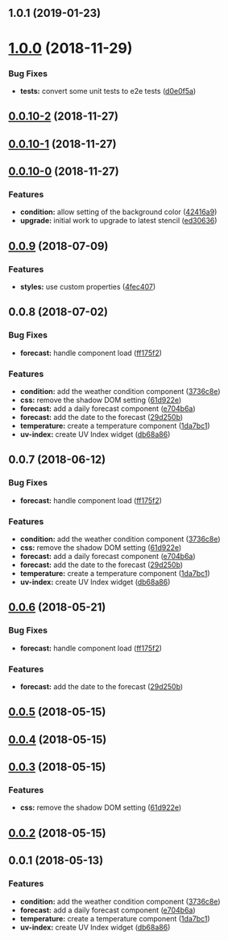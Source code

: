 <a name="1.0.1"></a>
## 1.0.1 (2019-01-23)



<a name="1.0.0"></a>
# [1.0.0](https://github.com/kensodemann/csdemo-weather-widgets/compare/v0.0.10-2...v1.0.0) (2018-11-29)


### Bug Fixes

* **tests:** convert some unit tests to e2e tests ([d0e0f5a](https://github.com/kensodemann/csdemo-weather-widgets/commit/d0e0f5a))



<a name="0.0.10-2"></a>
## [0.0.10-2](https://github.com/kensodemann/csdemo-weather-widgets/compare/v0.0.10-1...v0.0.10-2) (2018-11-27)



<a name="0.0.10-1"></a>
## [0.0.10-1](https://github.com/kensodemann/csdemo-weather-widgets/compare/v0.0.10-0...v0.0.10-1) (2018-11-27)



<a name="0.0.10-0"></a>
## [0.0.10-0](https://github.com/kensodemann/csdemo-weather-widgets/compare/v0.0.9...v0.0.10-0) (2018-11-27)


### Features

* **condition:** allow setting of the background color ([42416a9](https://github.com/kensodemann/csdemo-weather-widgets/commit/42416a9))
* **upgrade:** initial work to upgrade to latest stencil ([ed30636](https://github.com/kensodemann/csdemo-weather-widgets/commit/ed30636))



<a name="0.0.9"></a>
## [0.0.9](https://github.com/kensodemann/csdemo-weather-widgets/compare/v0.0.8...v0.0.9) (2018-07-09)


### Features

* **styles:** use custom properties ([4fec407](https://github.com/kensodemann/csdemo-weather-widgets/commit/4fec407))



<a name="0.0.8"></a>
## 0.0.8 (2018-07-02)


### Bug Fixes

* **forecast:** handle component load ([ff175f2](https://github.com/kensodemann/csdemo-weather-widgets/commit/ff175f2))


### Features

* **condition:** add the weather condition component ([3736c8e](https://github.com/kensodemann/csdemo-weather-widgets/commit/3736c8e))
* **css:** remove the shadow DOM setting ([61d922e](https://github.com/kensodemann/csdemo-weather-widgets/commit/61d922e))
* **forecast:** add a daily forecast component ([e704b6a](https://github.com/kensodemann/csdemo-weather-widgets/commit/e704b6a))
* **forecast:** add the date to the forecast ([29d250b](https://github.com/kensodemann/csdemo-weather-widgets/commit/29d250b))
* **temperature:** create a temperature component ([1da7bc1](https://github.com/kensodemann/csdemo-weather-widgets/commit/1da7bc1))
* **uv-index:** create UV Index widget ([db68a86](https://github.com/kensodemann/csdemo-weather-widgets/commit/db68a86))



<a name="0.0.7"></a>
## 0.0.7 (2018-06-12)


### Bug Fixes

* **forecast:** handle component load ([ff175f2](https://github.com/kensodemann/csdemo-weather-widgets/commit/ff175f2))


### Features

* **condition:** add the weather condition component ([3736c8e](https://github.com/kensodemann/csdemo-weather-widgets/commit/3736c8e))
* **css:** remove the shadow DOM setting ([61d922e](https://github.com/kensodemann/csdemo-weather-widgets/commit/61d922e))
* **forecast:** add a daily forecast component ([e704b6a](https://github.com/kensodemann/csdemo-weather-widgets/commit/e704b6a))
* **forecast:** add the date to the forecast ([29d250b](https://github.com/kensodemann/csdemo-weather-widgets/commit/29d250b))
* **temperature:** create a temperature component ([1da7bc1](https://github.com/kensodemann/csdemo-weather-widgets/commit/1da7bc1))
* **uv-index:** create UV Index widget ([db68a86](https://github.com/kensodemann/csdemo-weather-widgets/commit/db68a86))



<a name="0.0.6"></a>
## [0.0.6](https://github.com/kensodemann/csdemo-weather-widgets/compare/v0.0.5...v0.0.6) (2018-05-21)


### Bug Fixes

* **forecast:** handle component load ([ff175f2](https://github.com/kensodemann/csdemo-weather-widgets/commit/ff175f2))


### Features

* **forecast:** add the date to the forecast ([29d250b](https://github.com/kensodemann/csdemo-weather-widgets/commit/29d250b))



<a name="0.0.5"></a>
## [0.0.5](https://github.com/kensodemann/csdemo-weather-widgets/compare/v0.0.4...v0.0.5) (2018-05-15)



<a name="0.0.4"></a>
## [0.0.4](https://github.com/kensodemann/csdemo-weather-widgets/compare/v0.0.3...v0.0.4) (2018-05-15)



<a name="0.0.3"></a>
## [0.0.3](https://github.com/kensodemann/csdemo-weather-widgets/compare/v0.0.3-3...v0.0.3) (2018-05-15)


### Features

* **css:** remove the shadow DOM setting ([61d922e](https://github.com/kensodemann/csdemo-weather-widgets/commit/61d922e))



<a name="0.0.2"></a>
## [0.0.2](https://github.com/kensodemann/csdemo-weather-widgets/compare/v0.0.1...v0.0.2) (2018-05-15)



<a name="0.0.1"></a>
## 0.0.1 (2018-05-13)


### Features

* **condition:** add the weather condition component ([3736c8e](https://github.com/kensodemann/csdemo-weather-widgets/commit/3736c8e))
* **forecast:** add a daily forecast component ([e704b6a](https://github.com/kensodemann/csdemo-weather-widgets/commit/e704b6a))
* **temperature:** create a temperature component ([1da7bc1](https://github.com/kensodemann/csdemo-weather-widgets/commit/1da7bc1))
* **uv-index:** create UV Index widget ([db68a86](https://github.com/kensodemann/csdemo-weather-widgets/commit/db68a86))



